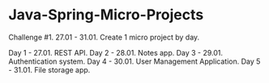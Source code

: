 # Java-Spring-Micro-Projects
Challenge #1. 27.01 - 31.01. 
Create 1 micro project by day.

Day 1 - 27.01. REST API.
Day 2 - 28.01. Notes app.
Day 3 - 29.01. Authentication system.
Day 4 - 30.01. User Management Application.
Day 5 - 31.01. File storage app.

